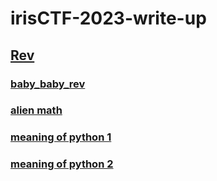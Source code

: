 # irisCTF-2023-write-up

## [Rev](https://github.com/neko-hat/irisCTF-2023-write-up/tree/main/Rev)  
### [baby_baby_rev](https://github.com/neko-hat/irisCTF-2023-write-up/tree/main/Rev/baby_baby_rev)
### [alien math](https://github.com/neko-hat/irisCTF-2023-write-up/tree/main/Rev/alien%20math)
### [meaning of python 1](https://github.com/neko-hat/irisCTF-2023-write-up/tree/main/Rev/meaning%20of%20python%201)   
### [meaning of python 2](https://github.com/neko-hat/irisCTF-2023-write-up/tree/main/Rev/meaning%20of%20python%202)  
